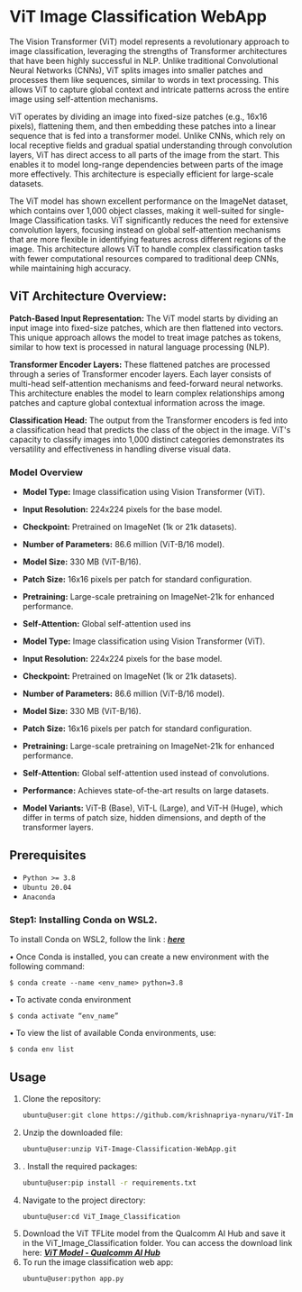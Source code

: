 # ViT Image Classification WebApp
 The Vision Transformer (ViT) model represents a revolutionary approach to image classification, leveraging the strengths of Transformer architectures that have been highly successful in NLP. Unlike traditional Convolutional Neural Networks (CNNs), ViT splits images into smaller patches and processes them like sequences, similar to words in text processing. This allows ViT to capture global context and intricate patterns across the entire image using self-attention mechanisms.

ViT operates by dividing an image into fixed-size patches (e.g., 16x16 pixels), flattening them, and then embedding these patches into a linear sequence that is fed into a transformer model. Unlike CNNs, which rely on local receptive fields and gradual spatial understanding through convolution layers, ViT has direct access to all parts of the image from the start. This enables it to model long-range dependencies between parts of the image more effectively. This architecture is especially efficient for large-scale datasets.

The ViT model has shown excellent performance on the ImageNet dataset, which contains over 1,000 object classes, making it well-suited for single-Image Classification tasks. ViT significantly reduces the need for extensive convolution layers, focusing instead on global self-attention mechanisms that are more flexible in identifying features across different regions of the image. This architecture allows ViT to handle complex classification tasks with fewer computational resources compared to traditional deep CNNs, while maintaining high accuracy.

## ViT Architecture Overview:

**Patch-Based Input Representation:** The ViT model starts by dividing an input image into fixed-size patches, which are then flattened into vectors. This unique approach allows the model to treat image patches as tokens, similar to how text is processed in natural language processing (NLP).

**Transformer Encoder Layers:** These flattened patches are processed through a series of Transformer encoder layers. Each layer consists of multi-head self-attention mechanisms and feed-forward neural networks. This architecture enables the model to learn complex relationships among patches and capture global contextual information across the image.

**Classification Head:** The output from the Transformer encoders is fed into a classification head that predicts the class of the object in the image. ViT's capacity to classify images into 1,000 distinct categories demonstrates its versatility and effectiveness in handling diverse visual data.

### Model Overview

- **Model Type:** Image classification using Vision Transformer (ViT).
- **Input Resolution:** 224x224 pixels for the base model.
- **Checkpoint:** Pretrained on ImageNet (1k or 21k datasets).
- **Number of Parameters:** 86.6 million (ViT-B/16 model).
- **Model Size:** 330 MB (ViT-B/16).
- **Patch Size:** 16x16 pixels per patch for standard configuration.
- **Pretraining:** Large-scale pretraining on ImageNet-21k for enhanced performance.
- **Self-Attention:** Global self-attention used ins

- **Model Type:** Image classification using Vision Transformer (ViT).
- **Input Resolution:** 224x224 pixels for the base model.
- **Checkpoint:** Pretrained on ImageNet (1k or 21k datasets).
- **Number of Parameters:** 86.6 million (ViT-B/16 model).
- **Model Size:** 330 MB (ViT-B/16).
- **Patch Size:** 16x16 pixels per patch for standard configuration.
- **Pretraining:** Large-scale pretraining on ImageNet-21k for enhanced performance.
- **Self-Attention:** Global self-attention used instead of convolutions.
- **Performance:** Achieves state-of-the-art results on large datasets.
- **Model Variants:** ViT-B (Base), ViT-L (Large), and ViT-H (Huge), which differ in terms of patch size, hidden dimensions, and depth of the transformer layers.

## Prerequisites 
- `Python >= 3.8`
- `Ubuntu 20.04`
- `Anaconda`

### Step1: Installing Conda on WSL2.

To install Conda on WSL2, follow the link : [***here***](https://thesecmaster.com/step-by-step-guide-to-install-conda-on-ubuntu-linux/)

•	Once Conda is installed, you can create a new environment with the following command:

    $ conda create --name <env_name> python=3.8
•	To activate conda environment

    $ conda activate “env_name”
•	To view the list of available Conda environments, use:

    $ conda env list

## Usage
1. Clone the repository: 
   ```bash
   ubuntu@user:git clone https://github.com/krishnapriya-nynaru/ViT-Image-Classification-WebApp.git
2. Unzip the downloaded file: 
   ```bash
   ubuntu@user:unzip ViT-Image-Classification-WebApp.git
3. . Install the required packages: 
   ```bash
   ubuntu@user:pip install -r requirements.txt
4. Navigate to the project directory: 
   ```bash
   ubuntu@user:cd ViT_Image_Classification
5. Download the ViT TFLite model from the Qualcomm AI Hub and save it in the ViT_Image_Classification folder. You can access the download link here: [***ViT Model - Qualcomm AI Hub***](https://aihub.qualcomm.com/models/vit)
6. To run the image classification web app:
    ```bash
    ubuntu@user:python app.py
